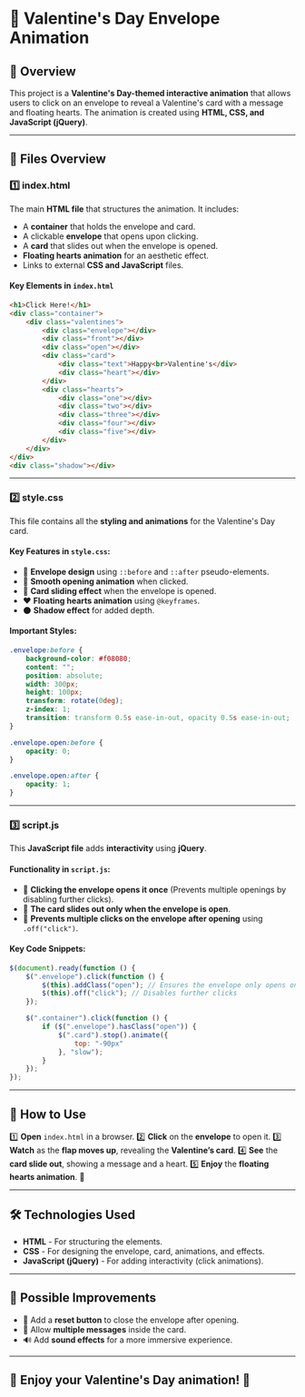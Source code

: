 # 🎉 Valentine's Day Envelope Animation

## 📌 Overview
This project is a **Valentine's Day-themed interactive animation** that allows users to click on an envelope to reveal a Valentine's card with a message and floating hearts. The animation is created using **HTML, CSS, and JavaScript (jQuery)**.

---

## 📂 Files Overview
### 1️⃣ **index.html**
The main **HTML file** that structures the animation. It includes:
- A **container** that holds the envelope and card.
- A clickable **envelope** that opens upon clicking.
- A **card** that slides out when the envelope is opened.
- **Floating hearts animation** for an aesthetic effect.
- Links to external **CSS and JavaScript** files.

#### **Key Elements in `index.html`**
```html
<h1>Click Here!</h1>
<div class="container">  
    <div class="valentines">
        <div class="envelope"></div>
        <div class="front"></div>
        <div class="open"></div>
        <div class="card">
            <div class="text">Happy<br>Valentine's</div>
            <div class="heart"></div>
        </div>
        <div class="hearts">
            <div class="one"></div>
            <div class="two"></div>
            <div class="three"></div>
            <div class="four"></div>
            <div class="five"></div>
        </div>
    </div>
</div>
<div class="shadow"></div>
```

---

### 2️⃣ **style.css**
This file contains all the **styling and animations** for the Valentine's Day card.

#### **Key Features in `style.css`**:
- 🎨 **Envelope design** using `::before` and `::after` pseudo-elements.
- 🔄 **Smooth opening animation** when clicked.
- 📜 **Card sliding effect** when the envelope is opened.
- ❤️ **Floating hearts animation** using `@keyframes`.
- 🌑 **Shadow effect** for added depth.

#### **Important Styles**:
```css
.envelope:before {
    background-color: #f08080;
    content: "";
    position: absolute;
    width: 300px;
    height: 100px;
    transform: rotate(0deg);
    z-index: 1;
    transition: transform 0.5s ease-in-out, opacity 0.5s ease-in-out;
}

.envelope.open:before {
    opacity: 0;
}

.envelope.open:after {
    opacity: 1;
}
```

---

### 3️⃣ **script.js**
This **JavaScript file** adds **interactivity** using **jQuery**.

#### **Functionality in `script.js`**:
- 📨 **Clicking the envelope opens it once** (Prevents multiple openings by disabling further clicks).
- 💌 **The card slides out only when the envelope is open**.
- 🚫 **Prevents multiple clicks on the envelope after opening** using `.off("click")`.

#### **Key Code Snippets**:
```js
$(document).ready(function () {
    $(".envelope").click(function () {
        $(this).addClass("open"); // Ensures the envelope only opens once
        $(this).off("click"); // Disables further clicks
    });

    $(".container").click(function () {
        if ($(".envelope").hasClass("open")) {
            $(".card").stop().animate({
                top: "-90px"
            }, "slow");
        }
    });
});
```

---

## 🚀 How to Use
1️⃣ **Open** `index.html` in a browser.
2️⃣ **Click** on the **envelope** to open it.
3️⃣ **Watch** as the **flap moves up**, revealing the **Valentine’s card**.
4️⃣ **See** the **card slide out**, showing a message and a heart.
5️⃣ **Enjoy** the **floating hearts animation**. 💖

---

## 🛠 Technologies Used
- **HTML** - For structuring the elements.
- **CSS** - For designing the envelope, card, animations, and effects.
- **JavaScript (jQuery)** - For adding interactivity (click animations).

---

## 📌 Possible Improvements
- 🔄 Add a **reset button** to close the envelope after opening.
- 📝 Allow **multiple messages** inside the card.
- 🔊 Add **sound effects** for a more immersive experience.

---

## 🎉 Enjoy your **Valentine's Day animation!** 💖

